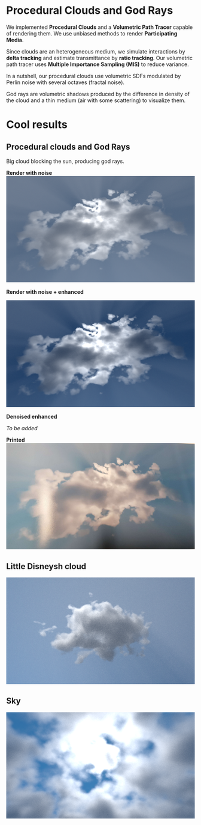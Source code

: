 # Procedural Clouds and God Rays
We implemented **Procedural Clouds** and a **Volumetric Path Tracer** capable of rendering them. We use unbiased methods to render **Participating Media**.

Since clouds are an heterogeneous medium, we simulate interactions by **delta tracking** and estimate transmittance by **ratio tracking**. Our volumetric path tracer uses **Multiple Importance Sampling (MIS)** to reduce variance.

In a nutshell, our procedural clouds use volumetric SDFs modulated by Perlin noise with several octaves (fractal noise).

God rays are volumetric shadows produced by the difference in density of the cloud and a thin medium (air with some scattering) to visualize them.

# Cool results
## Procedural clouds and God Rays
Big cloud blocking the sun, producing god rays.

**Render with noise**
![Render with noise](doc/god_rays.png "Render with noise")

**Render with noise + enhanced**

![Render with noise enhanced](doc/god_rays_enhanced.png "Render with noise enhanced")

**Denoised enhanced**

*To be added*

**Printed**
![Printed](doc/printed.jpg "Printed")

## Little Disneysh cloud
![Small cloud](doc/small_cloud.png "Small cloud")

## Sky
![Sky](doc/sky.png "Sky")